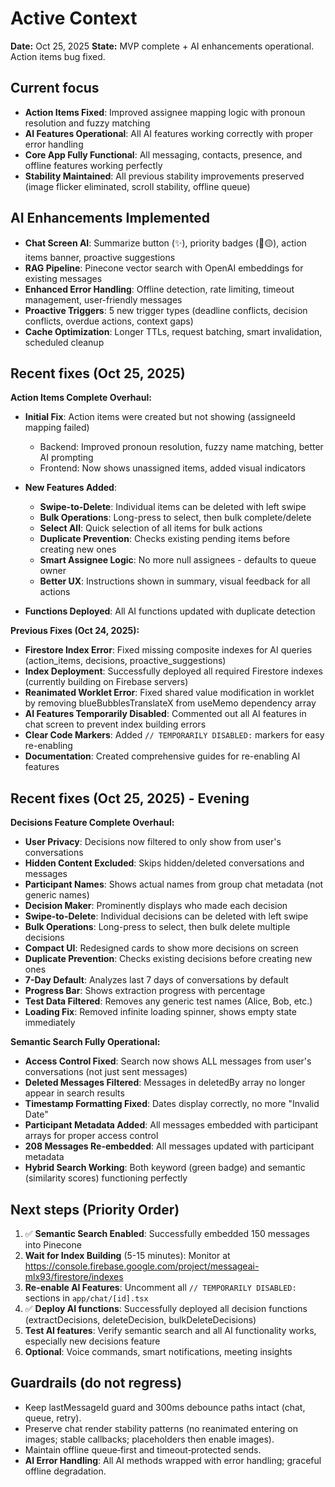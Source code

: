 # Active Context

**Date:** Oct 25, 2025
**State:** MVP complete + AI enhancements operational. Action items bug fixed.

## Current focus
- **Action Items Fixed**: Improved assignee mapping logic with pronoun resolution and fuzzy matching
- **AI Features Operational**: All AI features working correctly with proper error handling
- **Core App Fully Functional**: All messaging, contacts, presence, and offline features working perfectly
- **Stability Maintained**: All previous stability improvements preserved (image flicker eliminated, scroll stability, offline queue)

## AI Enhancements Implemented
- **Chat Screen AI**: Summarize button (✨), priority badges (🔴🟡), action items banner, proactive suggestions
- **RAG Pipeline**: Pinecone vector search with OpenAI embeddings for existing messages
- **Enhanced Error Handling**: Offline detection, rate limiting, timeout management, user-friendly messages
- **Proactive Triggers**: 5 new trigger types (deadline conflicts, decision conflicts, overdue actions, context gaps)
- **Cache Optimization**: Longer TTLs, request batching, smart invalidation, scheduled cleanup

## Recent fixes (Oct 25, 2025)
**Action Items Complete Overhaul:**
- **Initial Fix**: Action items were created but not showing (assigneeId mapping failed)
  - Backend: Improved pronoun resolution, fuzzy name matching, better AI prompting
  - Frontend: Now shows unassigned items, added visual indicators
  
- **New Features Added**:
  - **Swipe-to-Delete**: Individual items can be deleted with left swipe
  - **Bulk Operations**: Long-press to select, then bulk complete/delete
  - **Select All**: Quick selection of all items for bulk actions
  - **Duplicate Prevention**: Checks existing pending items before creating new ones
  - **Smart Assignee Logic**: No more null assignees - defaults to queue owner
  - **Better UX**: Instructions shown in summary, visual feedback for all actions
  
- **Functions Deployed**: All AI functions updated with duplicate detection

**Previous Fixes (Oct 24, 2025):**
- **Firestore Index Error**: Fixed missing composite indexes for AI queries (action_items, decisions, proactive_suggestions)
- **Index Deployment**: Successfully deployed all required Firestore indexes (currently building on Firebase servers)
- **Reanimated Worklet Error**: Fixed shared value modification in worklet by removing blueBubblesTranslateX from useMemo dependency array
- **AI Features Temporarily Disabled**: Commented out all AI features in chat screen to prevent index building errors
- **Clear Code Markers**: Added `// TEMPORARILY DISABLED:` markers for easy re-enabling
- **Documentation**: Created comprehensive guides for re-enabling AI features

## Recent fixes (Oct 25, 2025) - Evening
**Decisions Feature Complete Overhaul:**
- **User Privacy**: Decisions now filtered to only show from user's conversations
- **Hidden Content Excluded**: Skips hidden/deleted conversations and messages
- **Participant Names**: Shows actual names from group chat metadata (not generic names)
- **Decision Maker**: Prominently displays who made each decision
- **Swipe-to-Delete**: Individual decisions can be deleted with left swipe
- **Bulk Operations**: Long-press to select, then bulk delete multiple decisions
- **Compact UI**: Redesigned cards to show more decisions on screen
- **Duplicate Prevention**: Checks existing decisions before creating new ones
- **7-Day Default**: Analyzes last 7 days of conversations by default
- **Progress Bar**: Shows extraction progress with percentage
- **Test Data Filtered**: Removes any generic test names (Alice, Bob, etc.)
- **Loading Fix**: Removed infinite loading spinner, shows empty state immediately

**Semantic Search Fully Operational:**
- **Access Control Fixed**: Search now shows ALL messages from user's conversations (not just sent messages)
- **Deleted Messages Filtered**: Messages in deletedBy array no longer appear in search results
- **Timestamp Formatting Fixed**: Dates display correctly, no more "Invalid Date"
- **Participant Metadata Added**: All messages embedded with participant arrays for proper access control
- **208 Messages Re-embedded**: All messages updated with participant metadata
- **Hybrid Search Working**: Both keyword (green badge) and semantic (similarity scores) functioning perfectly

## Next steps (Priority Order)
1. ✅ **Semantic Search Enabled**: Successfully embedded 150 messages into Pinecone
2. **Wait for Index Building** (5-15 minutes): Monitor at https://console.firebase.google.com/project/messageai-mlx93/firestore/indexes
3. **Re-enable AI Features**: Uncomment all `// TEMPORARILY DISABLED:` sections in `app/chat/[id].tsx`
4. ✅ **Deploy AI functions**: Successfully deployed all decision functions (extractDecisions, deleteDecision, bulkDeleteDecisions)
5. **Test AI features**: Verify semantic search and all AI functionality works, especially new decisions feature
6. **Optional**: Voice commands, smart notifications, meeting insights

## Guardrails (do not regress)
- Keep lastMessageId guard and 300ms debounce paths intact (chat, queue, retry).
- Preserve chat render stability patterns (no reanimated entering on images; stable callbacks; placeholders then enable images).
- Maintain offline queue‑first and timeout‑protected sends.
- **AI Error Handling**: All AI methods wrapped with error handling; graceful offline degradation.


